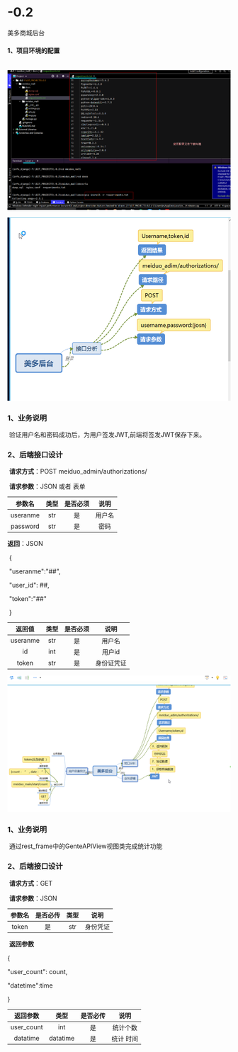 # -0.2
美多商城后台



#### 1、项目环境的配置

​	![image-20200826085703466](image\image-20200826085703466.png)

![image-20200827145707398](image/image-20200827145707398.png)

### 1、业务说明

​	验证用户名和密码成功后，为用户签发JWT,前端将签发JWT保存下来。

### 2、后端接口设计 

​	**请求方式**：POST  meiduo_admin/authorizations/

​	**请求参数**：JSON 或者 表单

|  参数名  | 类型 | 是否必须 |  说明  |
| :------: | :--: | :------: | :----: |
| useranme | str  |    是    | 用户名 |
| password | str  |    是    |  密码  |

**返回**：JSON

​	{

​		"useranme":"##",

​		"user_id": ##,

​		"token":"##"

​	}

|  返回值  | 类型 | 是否必须 |    说明    |
| :------: | :--: | :------: | :--------: |
| useranme | str  |    是    |   用户名   |
|    id    | int  |    是    |   用户id   |
|  token   | str  |    是    | 身份证凭证 |



![image-20200827194456131](image\image-20200827194456131.png)



### 1、业务说明

​	通过rest_frame中的GenteAPIView视图类完成统计功能 

### 2、后端接口设计

​	**请求方式**：GET

​	**请求参数**：JSON

| 参数名 | 是否必传 | 类型 |   说明   |
| :----: | :------: | :--: | :------: |
| token  |    是    | str  | 身份凭证 |



​	**返回参数**

{

"user_count": count,

"datetime":time

}

|  返回参数  |   类型   | 是否必传 |   说明    |
| :--------: | :------: | :------: | :-------: |
| user_count |   int    |    是    | 统计个数  |
|  datatime  | datatime |    是    | 统计 时间 |

